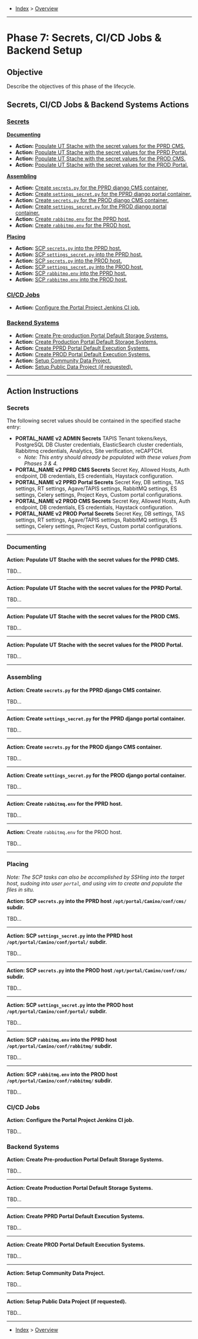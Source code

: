 - [Index](../index.md) > [Overview](overview.md)

---

<a id="phase7"></a>

# Phase 7: Secrets, CI/CD Jobs & Backend Setup

## Objective

Describe the objectives of this phase of the lifecycle.

<a id="actions"></a>

## Secrets, CI/CD Jobs & Backend Systems Actions

### [Secrets](#secrets)

**[Documenting](#documenting)**
- **Action:** [Populate UT Stache with the secret values for the PPRD CMS.](#action1)
- **Action:** [Populate UT Stache with the secret values for the PPRD Portal.](#action2)
- **Action:** [Populate UT Stache with the secret values for the PROD CMS.](#action3)
- **Action:** [Populate UT Stache with the secret values for the PROD Portal.](#action4)

**[Assembling](#assembling)**
- **Action:** [Create `secrets.py` for the PPRD django CMS container.](#action5)
- **Action:** [Create `settings_secret.py` for the PPRD django portal container.](#action6)
- **Action:** [Create `secrets.py` for the PROD django CMS container.](#action7)
- **Action:** [Create `settings_secret.py` for the PROD django portal container.](#action8)
- **Action:** [Create `rabbitmq.env` for the PPRD host.](#action9)
- **Action:** [Create `rabbitmq.env` for the PROD host.](#action10)

**[Placing](#placing)**
- **Action:** [SCP `secrets.py` into the PPRD host.](#action11)
- **Action:** [SCP `settings_secret.py` into the PPRD host.](#action12)
- **Action:** [SCP `secrets.py`  into the PROD host.](#action13)
- **Action:** [SCP `settings_secret.py` into the PROD host.](#action14)
- **Action:** [SCP `rabbitmq.env` into the PPRD host.](#action15)
- **Action:** [SCP `rabbitmq.env` into the PROD host.](#action16)

### [CI/CD Jobs](#cicd)

- **Action:** [Configure the Portal Project Jenkins CI job.](#action17)

### [Backend Systems](#systems)

- **Action:** [Create Pre-production Portal Default Storage Systems.](#action18)
- **Action:** [Create Production Portal Default Storage Systems.](#action19)
- **Action:** [Create PPRD Portal Default Execution Systems.](#action20)
- **Action:** [Create PROD Portal Default Execution Systems.](#action21)
- **Action:** [Setup Community Data Project.](#action22)
- **Action:** [Setup Public Data Project (if requested).](#action23)

---

<a id="instructions"></a>

## Action Instructions

<a id="secrets"></a>

### Secrets

The following secret values should be contained in the specified stache entry:

- **PORTAL_NAME v2 ADMIN Secrets** TAPIS Tenant tokens/keys, PostgreSQL DB Cluster credentials, ElasticSearch cluster credentials, Rabbitmq credentials, Analytics, Site verification, reCAPTCH.
  - _Note: This entry should already be populated with these values from Phases 3 & 4._
- **PORTAL_NAME v2 PPRD CMS Secrets** Secret Key, Allowed Hosts, Auth endpoint, DB credentials, ES credentials, Haystack configuration.
- **PORTAL_NAME v2 PPRD Portal Secrets** Secret Key, DB settings, TAS settings, RT settings, Agave/TAPIS settings, RabbitMQ settings, ES settings, Celery settings, Project Keys, Custom portal configurations.
- **PORTAL_NAME v2 PROD CMS Secrets** Secret Key, Allowed Hosts, Auth endpoint, DB credentials, ES credentials, Haystack configuration.
- **PORTAL_NAME v2 PROD Portal Secrets** Secret Key, DB settings, TAS settings, RT settings, Agave/TAPIS settings, RabbitMQ settings, ES settings, Celery settings, Project Keys, Custom portal configurations.

---

<a id="documenting"></a>

### Documenting

<a id="action1"></a>

**Action: Populate UT Stache with the secret values for the PPRD CMS.**

TBD...

---

<a id="action2"></a>

**Action: Populate UT Stache with the secret values for the PPRD Portal.**

TBD...

---

<a id="action3"></a>

**Action: Populate UT Stache with the secret values for the PROD CMS.**

TBD...

---

<a id="action4"></a>

**Action: Populate UT Stache with the secret values for the PROD Portal.**

TBD...

---

<a id="Assembling"></a>

### Assembling

<a id="action5"></a>

**Action: Create `secrets.py` for the PPRD django CMS container.**

TBD...

---

<a id="action6"></a>

**Action: Create `settings_secret.py` for the PPRD django portal container.**

TBD...

---

<a id="action7"></a>

**Action: Create `secrets.py` for the PROD django CMS container.**

TBD...

---

<a id="action8"></a>

**Action: Create `settings_secret.py` for the PROD django portal container.**

TBD...

---

<a id="action9"></a>

**Action: Create `rabbitmq.env` for the PPRD host.**

TBD...

---

<a id="action10"></a>

**Action:** Create `rabbitmq.env` for the PROD host.

TBD...

---

<a id="placing"></a>

### Placing

_Note: The SCP tasks can also be accomplished by SSHing into the target host, sudoing into user `portal`, and using vim to create and populate the files in situ._

<a id="action11"></a>

**Action: SCP `secrets.py` into the PPRD host `/opt/portal/Camino/conf/cms/` subdir.**

TBD...

---

<a id="action12"></a>

**Action: SCP `settings_secret.py` into the PPRD host `/opt/portal/Camino/conf/portal/` subdir.**

TBD...

---

<a id="action13"></a>

**Action: SCP `secrets.py`  into the PROD host `/opt/portal/Camino/conf/cms/` subdir.**

TBD...

---

<a id="action14"></a>

**Action: SCP `settings_secret.py` into the PROD host `/opt/portal/Camino/conf/portal/` subdir.**

TBD...

---

<a id="action15"></a>

**Action: SCP `rabbitmq.env` into the PPRD host `/opt/portal/Camino/conf/rabbitmq/` subdir.**

TBD...

---

<a id="action16"></a>

**Action: SCP `rabbitmq.env` into the PROD host `/opt/portal/Camino/conf/rabbitmq/` subdir.**

TBD...

<a id="cicd"></a>

### CI/CD Jobs

<a id="action17"></a>

**Action: Configure the Portal Project Jenkins CI job.**

TBD...

<a id="systems"></a>

### Backend Systems

<a id="action18"></a>

**Action: Create Pre-production Portal Default Storage Systems.**

TBD...

---

<a id="action19"></a>

**Action: Create Production Portal Default Storage Systems.**

TBD...

---

<a id="action20"></a>

**Action: Create PPRD Portal Default Execution Systems.**

TBD...

---

<a id="action21"></a>

**Action: Create PROD Portal Default Execution Systems.**

TBD...

---

<a id="action22"></a>

**Action: Setup Community Data Project.**

TBD...

---

<a id="action23"></a>

**Action: Setup Public Data Project (if requested).**

TBD...

---

- [Index](../index.md) > [Overview](overview.md)
